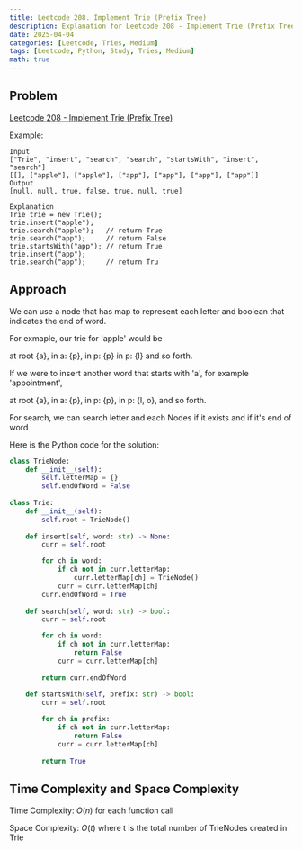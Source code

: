 ```yaml
---
title: Leetcode 208. Implement Trie (Prefix Tree)
description: Explanation for Leetcode 208 - Implement Trie (Prefix Tree), and its solution in Python.
date: 2025-04-04
categories: [Leetcode, Tries, Medium]
tags: [Leetcode, Python, Study, Tries, Medium]
math: true
---
```


## Problem
[Leetcode 208 - Implement Trie (Prefix Tree)](https://leetcode.com/problems/implement-trie-prefix-tree/description/)

Example:
```
Input
["Trie", "insert", "search", "search", "startsWith", "insert", "search"]
[[], ["apple"], ["apple"], ["app"], ["app"], ["app"], ["app"]]
Output
[null, null, true, false, true, null, true]

Explanation
Trie trie = new Trie();
trie.insert("apple");
trie.search("apple");   // return True
trie.search("app");     // return False
trie.startsWith("app"); // return True
trie.insert("app");
trie.search("app");     // return Tru
```

## Approach

We can use a node that has map to represent each letter and boolean that indicates the end of word.

For exmaple, our trie for 'apple' would be

at root {a}, in a: {p}, in p: {p} in p: {l} and so forth.

If we were to insert another word that starts with 'a', for example 'appointment',

at root {a}, in a: {p}, in p: {p}, in p: {l, o}, and so forth. 

For search, we can search letter and each Nodes if it exists and if it's end of word

Here is the Python code for the solution:
```python
class TrieNode:
    def __init__(self):
        self.letterMap = {}
        self.endOfWord = False
    
class Trie:
    def __init__(self):
        self.root = TrieNode()
    
    def insert(self, word: str) -> None:
        curr = self.root

        for ch in word:
            if ch not in curr.letterMap:
                curr.letterMap[ch] = TrieNode()
            curr = curr.letterMap[ch]
        curr.endOfWord = True
    
    def search(self, word: str) -> bool:
        curr = self.root

        for ch in word:
            if ch not in curr.letterMap:
                return False
            curr = curr.letterMap[ch]
        
        return curr.endOfWord
    
    def startsWith(self, prefix: str) -> bool:
        curr = self.root

        for ch in prefix:
            if ch not in curr.letterMap:
                return False
            curr = curr.letterMap[ch]
        
        return True  
```
## Time Complexity and Space Complexity

Time Complexity: $O(n)$ for each function call

Space Complexity: $O(t)$ where t is the total number of TrieNodes created in Trie